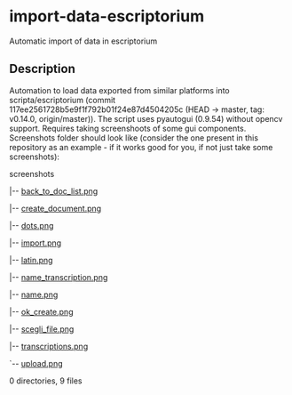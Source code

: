 # import-data-escriptorium
Automatic import of data in escriptorium
## Description

Automation to load data exported from similar platforms into scripta/escriptorium (commit  117ee2561728b5e9f1f792b01f24e87d4504205c (HEAD -> master, tag: v0.14.0, origin/master)). The script uses pyautogui (0.9.54) without opencv support. 
Requires taking screenshoots of some gui components. Screenshots folder should look like (consider the one present in this repository as an example - if it works good for you, if not just take some screenshots):

screenshots

|-- [back_to_doc_list.png](./screenshots/back_to_doc_list.png)

|-- [create_document.png](./screenshots/create_document.png)

|-- [dots.png](./screenshots/dots.png)

|-- [import.png](./screenshots/import.png)

|-- [latin.png](./screenshots/latin.png)

|-- [name_transcription.png](./screenshots/name_transcription.png)

|-- [name.png](./screenshots/name.png)

|-- [ok_create.png](./screenshots/ok_create.png)

|-- [scegli_file.png](./screenshots/scegli_file.png)

|-- [transcriptions.png](./screenshots/transcriptions.png)

`-- [upload.png](./screenshots/upload.png)

0 directories, 9 files
